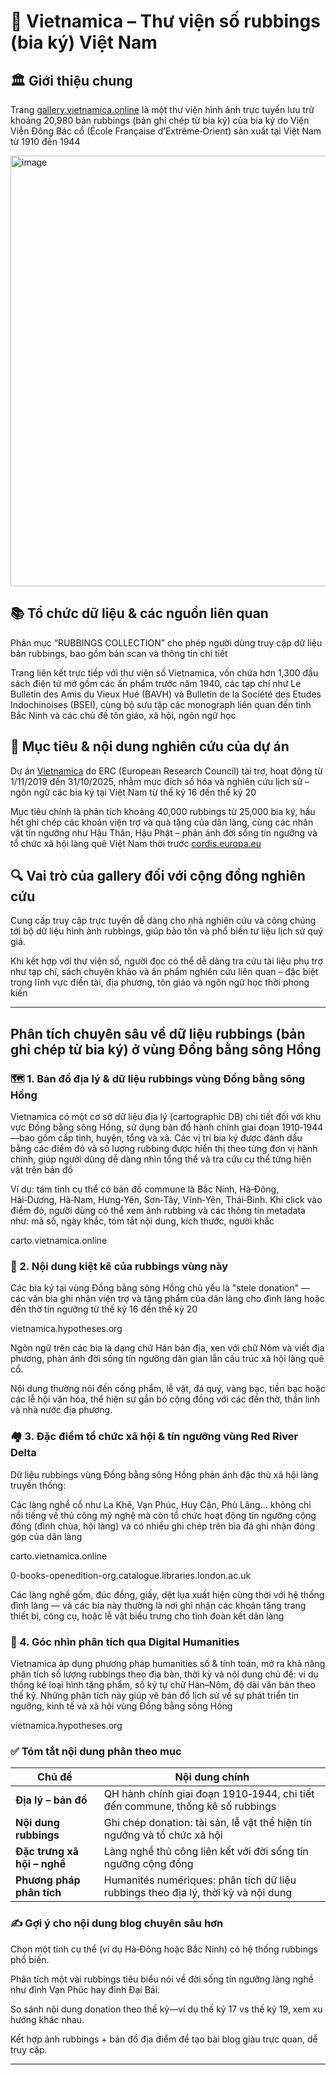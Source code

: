 # 📜 Vietnamica – Thư viện số rubbings (bia ký) Việt Nam
## 🏛️ Giới thiệu chung
Trang [gallery.vietnamica.online](https://gallery.vietnamica.online) là một thư viện hình ảnh trực tuyến lưu trữ khoảng 20,980 bản rubbings (bản ghi chép từ bia ký) của bia ký do Viện Viễn Đông Bác cổ (École Française d’Extrême‑Orient) sản xuất tại Việt Nam từ 1910 đến 1944 

<img width="1350" height="689" alt="image" src="https://github.com/user-attachments/assets/53464726-9864-465d-b8c7-ccf36adece00" />

## 📚 Tổ chức dữ liệu & các nguồn liên quan
Phân mục “RUBBINGS COLLECTION” cho phép người dùng truy cập dữ liệu bản rubbings, bao gồm bản scan và thông tin chi tiết 

Trang liên kết trực tiếp với thư viện số Vietnamica, vốn chứa hơn 1,300 đầu sách điện tử mở gồm các ấn phẩm trước năm 1940, các tạp chí như Le Bulletin des Amis du Vieux Hué (BAVH) và Bulletin de la Société des Etudes Indochinoises (BSEI), cùng bộ sưu tập các monograph liên quan đến tỉnh Bắc Ninh và các chủ đề tôn giáo, xã hội, ngôn ngữ học 

## 🧠 Mục tiêu & nội dung nghiên cứu của dự án
Dự án [Vietnamica](https://gallery.vietnamica.online/?fbclid=IwY2xjawLiBTlleHRuA2FlbQIxMABicmlkETFHa3MyRVZkUW92NnBxRDNuAR4KQZ1O0OeU5ftcU2IL6OCD6mDcNIHCBMD4DJuBWd4RRV5R8RZZa5t8foAe0Q_aem_09dG5c1bAJZBFiaByXxNqw) do ERC (European Research Council) tài trợ, hoạt động từ 1/11/2019 đến 31/10/2025, nhằm mục đích số hóa và nghiên cứu lịch sử – ngôn ngữ các bia ký tại Việt Nam từ thế kỷ 16 đến thế kỷ 20 

Mục tiêu chính là phân tích khoảng 40,000 rubbings từ 25,000 bia ký, hầu hết ghi chép các khoản viện trợ và quà tặng của dân làng, cùng các nhân vật tín ngưỡng như Hậu Thân, Hậu Phật – phản ánh đời sống tín ngưỡng và tổ chức xã hội làng quê Việt Nam thời trước 
[cordis.europa.eu](https://cordis.europa.eu/project/id/833933/reporting?utm_source=chatgpt.com)

## 🔍 Vai trò của gallery đối với cộng đồng nghiên cứu
Cung cấp truy cập trực tuyến dễ dàng cho nhà nghiên cứu và công chúng tới bộ dữ liệu hình ảnh rubbings, giúp bảo tồn và phổ biến tư liệu lịch sử quý giá.

Khi kết hợp với thư viện số, người đọc có thể dễ dàng tra cứu tài liệu phụ trợ như tạp chí, sách chuyên khảo và ấn phẩm nghiên cứu liên quan – đặc biệt trong lĩnh vực điền tài, địa phương, tôn giáo và ngôn ngữ học thời phong kiến 

---
## Phân tích chuyên sâu về dữ liệu rubbings (bản ghi chép từ bia ký) ở vùng Đồng bằng sông Hồng
### 🗺️ 1. Bản đồ địa lý & dữ liệu rubbings vùng Đồng bằng sông Hồng
Vietnamica có một cơ sở dữ liệu địa lý (cartographic DB) chi tiết đối với khu vực Đồng bằng sông Hồng, sử dụng bản đồ hành chính giai đoạn 1910‑1944—bao gồm cấp tỉnh, huyện, tổng và xã. Các vị trí bia ký được đánh dấu bằng các điểm đỏ và số lượng rubbing được hiển thị theo từng đơn vị hành chính, giúp người dùng dễ dàng nhìn tổng thể và tra cứu cụ thể từng hiện vật trên bản đồ 

Ví dụ: tám tỉnh cụ thể có bản đồ commune là Bắc Ninh, Hà‑Đông, Hải‑Dương, Hà‑Nam, Hưng‑Yên, Sơn‑Tây, Vĩnh‑Yên, Thái‑Bình. Khi click vào điểm đỏ, người dùng có thể xem ảnh rubbing và các thông tin metadata như: mã số, ngày khắc, tóm tắt nội dung, kích thước, người khắc 

carto.vietnamica.online

### 📔 2. Nội dung kiệt kê của rubbings vùng này
Các bia ký tại vùng Đồng bằng sông Hồng chủ yếu là "stele donation" — các văn bia ghi nhận viện trợ và tặng phẩm của dân làng cho đình làng hoặc đền thờ tín ngưỡng từ thế kỷ 16 đến thế kỷ 20 

vietnamica.hypotheses.org

Ngôn ngữ trên các bia là dạng chữ Hán bản địa, xen với chữ Nôm và viết địa phương, phản ánh đời sống tín ngưỡng dân gian lẫn cấu trúc xã hội làng quê cổ.

Nội dung thường nói đến cống phẩm, lễ vật, đá quý, vàng bạc, tiền bạc hoặc các lễ hội văn hóa, thể hiện sự gắn bó cộng đồng với các đền thờ, thần linh và nhà nước địa phương.

### 🏘️ 3. Đặc điểm tổ chức xã hội & tín ngưỡng vùng Red River Delta
Dữ liệu rubbings vùng Đồng bằng sông Hồng phản ánh đặc thù xã hội làng truyền thống:

Các làng nghề cổ như La Khê, Vạn Phúc, Huy Cận, Phù Lãng… không chỉ nổi tiếng về thủ công mỹ nghệ mà còn tổ chức hoạt động tín ngưỡng cộng đồng (đình chùa, hội làng) và có nhiều ghi chép trên bia đá ghi nhận đóng góp của dân làng 

carto.vietnamica.online

0-books-openedition-org.catalogue.libraries.london.ac.uk

Các làng nghề gốm, đúc đồng, giấy, dệt lụa xuất hiện cùng thời với hệ thống đình làng — và các bia này thường là nơi ghi nhận các khoản tặng trang thiết bị, công cụ, hoặc lễ vật biểu trưng cho tình đoàn kết dân làng 

### 🧮 4. Góc nhìn phân tích qua Digital Humanities
Vietnamica áp dụng phương pháp humanities số & tính toán, mở ra khả năng phân tích số lượng rubbings theo địa bàn, thời kỳ và nội dung chủ đề: ví dụ thống kê loại hình tặng phẩm, số ký tự chữ Hán–Nôm, độ dài văn bản theo thế kỷ. Những phân tích này giúp vẽ bản đồ lịch sử về sự phát triển tín ngưỡng, kinh tế và xã hội vùng Đồng bằng sông Hồng 

vietnamica.hypotheses.org

### ✅ Tóm tắt nội dung phân theo mục
| Chủ đề                      | Nội dung chính                                                                    |
| --------------------------- | --------------------------------------------------------------------------------- |
| **Địa lý – bản đồ**         | QH hành chính giai đoạn 1910‑1944, chi tiết đến commune, thống kê số rubbings     |
| **Nội dung rubbings**       | Ghi chép donation: tài sản, lễ vật thể hiện tín ngưỡng và tổ chức xã hội          |
| **Đặc trưng xã hội – nghề** | Làng nghề thủ công liên kết với đời sống tín ngưỡng cộng đồng                     |
| **Phương pháp phân tích**   | Humanités numériques: phân tích dữ liệu rubbings theo địa lý, thời kỳ và nội dung |

### ✍ Gợi ý cho nội dung blog chuyên sâu hơn

Chọn một tỉnh cụ thể (ví dụ Hà‑Đông hoặc Bắc Ninh) có hệ thống rubbings phổ biến.

Phân tích một vài rubbings tiêu biểu nói về đời sống tín ngưỡng làng nghề như đình Vạn Phúc hay đình Đại Bái.

So sánh nội dung donation theo thế kỷ—ví dụ thế kỷ 17 vs thế kỷ 19, xem xu hướng khác nhau.

Kết hợp ảnh rubbings + bản đồ địa điểm để tạo bài blog giàu trực quan, dễ truy cập.

---
